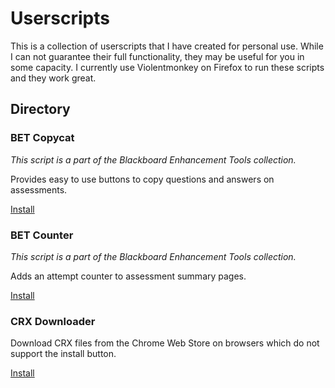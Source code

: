 # Userscripts

This is a collection of userscripts that I have created for personal use. While I can not guarantee their full functionality, they may be useful for you in some capacity. I currently use Violentmonkey on Firefox to run these scripts and they work great.

## Directory

### BET Copycat

_This script is a part of the Blackboard Enhancement Tools collection._

Provides easy to use buttons to copy questions and answers on assessments.

[Install](https://raw.githubusercontent.com/AndrewLemons/userscripts/master/dist/bet-copycat.user.js)

### BET Counter

_This script is a part of the Blackboard Enhancement Tools collection._

Adds an attempt counter to assessment summary pages.

[Install](https://raw.githubusercontent.com/AndrewLemons/userscripts/master/dist/bet-counter.user.js)

### CRX Downloader

Download CRX files from the Chrome Web Store on browsers which do not support the install button.

[Install](https://raw.githubusercontent.com/AndrewLemons/userscripts/master/dist/crx-downloader.user.js)